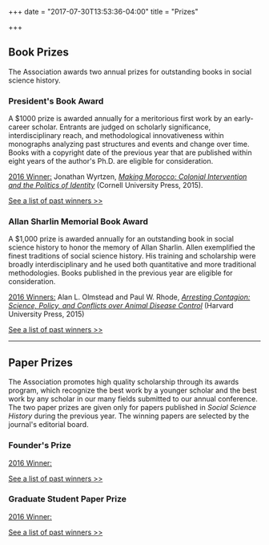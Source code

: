 +++
date = "2017-07-30T13:53:36-04:00"
title = "Prizes"

+++

## Book Prizes

The Association awards two annual prizes for outstanding books in social science history.

### President's Book Award

A $1000 prize is awarded annually for a meritorious first work by an early-career scholar. Entrants are judged on scholarly significance, interdisciplinary reach, and methodological innovativeness within monographs analyzing past structures and events and change over time. Books with a copyright date of the previous year that are published within eight years of the author's Ph.D. are eligible for consideration.

<u>2016 Winner:</u> Jonathan Wyrtzen, [*Making Morocco: Colonial Intervention and the Politics of Identity*](http://www.cornellpress.cornell.edu/book/?GCOI=80140100330190) (Cornell University Press, 2015).

[See a list of past winners >>](/awards/president_award/)

### Allan Sharlin Memorial Book Award

A $1,000 prize is awarded annually for an outstanding book in social science history to honor the memory of Allan Sharlin. Allen exemplified the finest traditions of social science history. His training and scholarship were broadly interdisciplinary and he used both quantitative and more traditional methodologies.  Books published in the previous year are eligible for consideration.

<u>2016 Winners:</u> Alan L. Olmstead and Paul W. Rhode, [*Arresting Contagion: Science, Policy, and Conflicts over Animal Disease Control*](www.hup.harvard.edu/catalog.php?isbn=9780674728776) (Harvard University Press, 2015)

[See a list of past winners >>](/awards/sharlin_award/)

<hr>

## Paper Prizes

The Association promotes high quality scholarship through its awards program, which recognize the best work by a younger scholar and the best work by any scholar in our many fields submitted to our annual conference. The two paper prizes are given only for papers published in <i>Social Science History</i> during the previous year. The winning papers are selected by the journal's editorial board.

### Founder's Prize

<u>2016 Winner:</u>

[See a list of past winners >>](/awards/founder_prize/)

### Graduate Student Paper Prize

<u>2016 Winner:</u>

[See a list of past winners >>](/awards/graduate_prize/)
